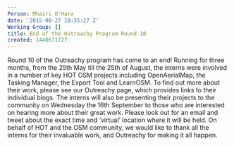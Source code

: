 ```yaml
---
Person: Mhairi O'Hara
date: '2015-08-27 10:35:27 Z'
Working Group: []
title: End of the Outreachy Program Round 10
created: 1440671727
---
```

<p><span class="s1">Round 10 of the Outreachy program has come to an end! Running for three months, from the 25th May till the 25th of August, the interns were involved in a number of key HOT OSM projects including OpenAerialMap, the Tasking Manager, the Export Tool and LearnOSM. To find out more about their work, please see our Outreachy page, which provides links to their individual blogs. The interns will also be presenting their projects to the community on Wednesday the 16th September to those who are interested on hearing more about their great work. Please look out for an email and tweet about the exact time and ‘virtual’ location where it will be held. On behalf of HOT and the OSM community, we would like to thank all the interns for their invaluable work, and Outreachy for making it all happen.</span></p>
